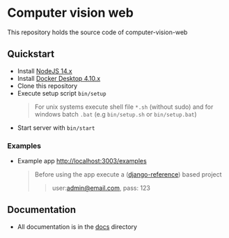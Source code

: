 # Computer vision web

This repository holds the source code of computer-vision-web

## Quickstart

-   Install [NodeJS 14.x](https://nodejs.dev/learn/how-to-install-nodejs)
-   Install [Docker Desktop 4.10.x](https://docs.docker.com/desktop/)
-   Clone this repository
-   Execute setup script `bin/setup`
    >   For unix systems execute shell file `*.sh` (without sudo) and for windows batch `.bat` (e.g `bin/setup.sh` or `bin/setup.bat`)
-   Start server with `bin/start`

### Examples

-   Example app [http://localhost:3003/examples](http://localhost:3003/examples)
    >   Before using the app execute a ([django-reference](https://github.com/erick-rivas/django-reference)) based project
    >>  user:admin@email.com, pass: 123

## Documentation

-   All documentation is in the [docs](./src/seed/docs/010_general.md) directory